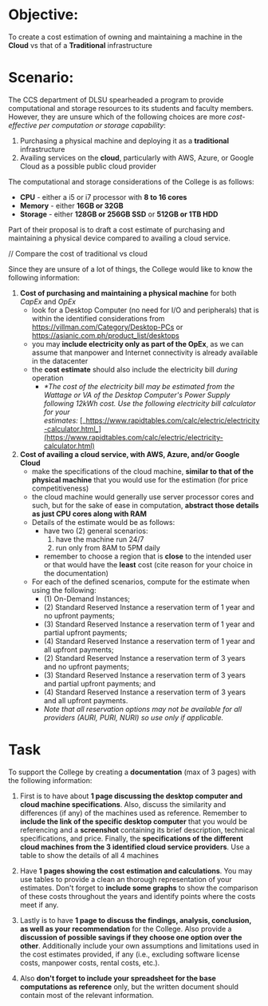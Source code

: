 # Objective: 
To create a cost estimation of owning and maintaining a machine in the **Cloud** vs that of a **Traditional** infrastructure

# Scenario:
The CCS department of DLSU spearheaded a program to provide computational and storage resources to its students and faculty members. However, they are unsure which of the following choices are more *cost-effective per computation or storage capability*:
1. Purchasing a physical machine and deploying it as a **traditional** infrastructure
2. Availing services on the **cloud**, particularly with AWS, Azure, or Google Cloud as a possible public cloud provider

The computational and storage considerations of the College is as follows:
- **CPU** - either a i5 or i7 processor with **8 to 16 cores**
- **Memory** - either **16GB or 32GB**
- **Storage** - either **128GB or 256GB SSD** or **512GB or 1TB HDD**

Part of their proposal is to draft a cost estimate of purchasing and maintaining a physical device compared to availing a cloud service.

// Compare the cost of traditional vs cloud 

Since they are unsure of a lot of things, the College would like to know the following information:
1. **Cost of purchasing and maintaining a physical machine** for both *CapEx* and *OpEx*
	- look for a Desktop Computer (no need for I/O and peripherals) that is within the identified considerations from https://villman.com/Category/Desktop-PCs or https://asianic.com.ph/product_list/desktops
	- you may **include electricity only as part of the OpEx**, as we can assume that manpower and Internet connectivity is already available in the datacenter
	- the **cost estimate** should also include the electricity bill *during* operation
		- _*The cost of the electricity bill may be estimated from the Wattage or VA of the Desktop Computer's Power Supply following 12kWh cost. Use the following electricity bill calculator for your estimates:_ [_https://www.rapidtables.com/calc/electric/electricity-calculator.html_](https://www.rapidtables.com/calc/electric/electricity-calculator.html)
2. **Cost of availing a cloud service, with AWS, Azure, and/or Google Cloud**
	- make the specifications of the cloud machine, **similar to that of the physical machine** that you would use for the estimation (for price competitiveness)
	- the cloud machine would generally use server processor cores and such, but for the sake of ease in computation, **abstract those details as just CPU cores along with RAM**
	- Details of the estimate would be as follows:
		- have two (2) general scenarios:
			1. have the machine run 24/7
			2. run only from 8AM to 5PM daily
		- remember to choose a region that is **close** to the intended user or that would have the **least** cost (cite reason for your choice in the documentation)
	- For each of the defined scenarios, compute for the estimate when using the following:
		- (1) On-Demand Instances;  
		- (2) Standard Reserved Instance a reservation term of 1 year and no upfront payments;  
		- (3) Standard Reserved Instance a reservation term of 1 year and partial upfront payments;  
		- (4) Standard Reserved Instance a reservation term of 1 year and all upfront payments;   
		- (2) Standard Reserved Instance a reservation term of 3 years and no upfront payments;  
		- (3) Standard Reserved Instance a reservation term of 3 years and partial upfront payments; and  
		- (4) Standard Reserved Instance a reservation term of 3 years and all upfront payments.
		- *Note that all reservation options may not be available for all providers (AURI, PURI, NURI) so use only if applicable.*
# Task
To support the College by creating a **documentation** (max of 3 pages) with the following information:
1. First is to have about **1 page discussing the desktop computer and cloud machine specifications**. Also, discuss the similarity and differences (if any) of the machines used as reference. Remember to **include the link of the specific desktop computer** that you would be referencing and a **screenshot** containing its brief description, technical specifications, and price. Finally, the **specifications of the different cloud machines from the 3 identified cloud service providers**. Use a table to show the details of all 4 machines

2. Have **1 pages showing the cost estimation and calculations**. You may use tables to provide a clean an thorough representation of your estimates. Don't forget to **include some graphs** to show the comparison of these costs throughout the years and identify points where the costs meet if any.  

3. Lastly is to have **1 page to discuss the findings, analysis, conclusion, as well as your recommendation** for the College. Also provide a **discussion of possible savings if they choose one option over the other**. Additionally include your own assumptions and limitations used in the cost estimates provided, if any (i.e., excluding software license costs, manpower costs, rental costs, etc.).  

4. Also **don't forget to include your spreadsheet for the base computations as reference** only, but the written document should contain most of the relevant information.